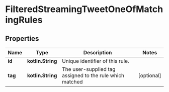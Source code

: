 
# FilteredStreamingTweetOneOfMatchingRules

## Properties
Name | Type | Description | Notes
------------ | ------------- | ------------- | -------------
**id** | **kotlin.String** | Unique identifier of this rule. | 
**tag** | **kotlin.String** | The user-supplied tag assigned to the rule which matched |  [optional]



